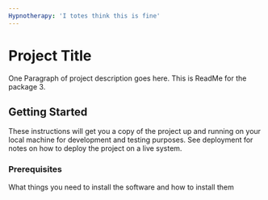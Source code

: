 ```yaml
---
Hypnotherapy: 'I totes think this is fine'
---
```


# Project Title

One Paragraph of project description goes here. This is ReadMe for the package 3.

## Getting Started

These instructions will get you a copy of the project up and running on your local machine for
development and testing purposes. See deployment for notes on how to deploy the project on a live
system.

### Prerequisites

What things you need to install the software and how to install them
